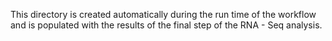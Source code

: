 This directory is created automatically during the run time of the workflow and is populated with the results of the final step of the RNA - Seq analysis.
